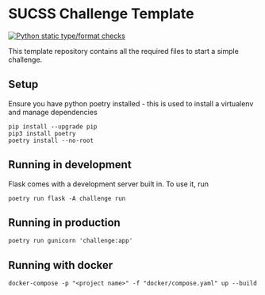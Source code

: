 # SUCSS Challenge Template
[![Python static type/format checks](https://github.com/sotoncyber/challenge_template/actions/workflows/checks.yaml/badge.svg)](https://github.com/sotoncyber/challenge_template/actions/workflows/checks.yaml)

This template repository contains all the required files to start a simple challenge.

## Setup

Ensure you have python poetry installed - this is used to install a virtualenv and manage dependencies

```
pip install --upgrade pip
pip3 install poetry
poetry install --no-root
```

## Running in development

Flask comes with a development server built in. To use it, run
```
poetry run flask -A challenge run
```

## Running in production

```
poetry run gunicorn 'challenge:app'
```

## Running with docker

```
docker-compose -p "<project name>" -f "docker/compose.yaml" up --build
```